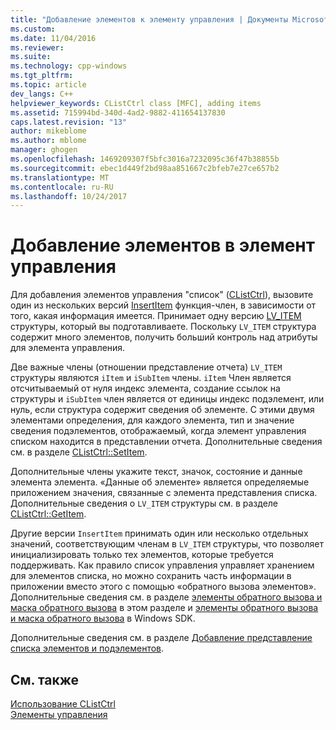 ```yaml
---
title: "Добавление элементов к элементу управления | Документы Microsoft"
ms.custom: 
ms.date: 11/04/2016
ms.reviewer: 
ms.suite: 
ms.technology: cpp-windows
ms.tgt_pltfrm: 
ms.topic: article
dev_langs: C++
helpviewer_keywords: CListCtrl class [MFC], adding items
ms.assetid: 715994bd-340d-4ad2-9882-411654137830
caps.latest.revision: "13"
author: mikeblome
ms.author: mblome
manager: ghogen
ms.openlocfilehash: 1469209307f5bfc3016a7232095c36f47b38855b
ms.sourcegitcommit: ebec1d449f2bd98aa851667c2bfeb7e27ce657b2
ms.translationtype: MT
ms.contentlocale: ru-RU
ms.lasthandoff: 10/24/2017
---
```

# <a name="adding-items-to-the-control"></a>Добавление элементов в элемент управления
Для добавления элементов управления "список" ([CListCtrl](../mfc/reference/clistctrl-class.md)), вызовите один из нескольких версий [InsertItem](../mfc/reference/clistctrl-class.md#insertitem) функция-член, в зависимости от того, какая информация имеется. Принимает одну версию [LV_ITEM](http://msdn.microsoft.com/library/windows/desktop/bb774760) структуры, который вы подготавливаете. Поскольку `LV_ITEM` структура содержит много элементов, получить больший контроль над атрибуты для элемента управления.  
  
 Две важные члены (отношении представление отчета) `LV_ITEM` структуры являются `iItem` и `iSubItem` члены. `iItem` Член является отсчитываемый от нуля индекс элемента, создание ссылок на структуры и `iSubItem` член является от единицы индекс подэлемент, или нуль, если структура содержит сведения об элементе. С этими двумя элементами определения, для каждого элемента, тип и значение сведения подэлементов, отображаемый, когда элемент управления списком находится в представлении отчета. Дополнительные сведения см. в разделе [CListCtrl::SetItem](../mfc/reference/clistctrl-class.md#setitem).  
  
 Дополнительные члены укажите текст, значок, состояние и данные элемента элемента. «Данные об элементе» является определяемые приложением значения, связанные с элемента представления списка. Дополнительные сведения о `LV_ITEM` структуры см. в разделе [CListCtrl::GetItem](../mfc/reference/clistctrl-class.md#getitem).  
  
 Другие версии `InsertItem` принимать один или несколько отдельных значений, соответствующим членам в `LV_ITEM` структуры, что позволяет инициализировать только тех элементов, которые требуется поддерживать. Как правило список управления управляет хранением для элементов списка, но можно сохранить часть информации в приложении вместо этого с помощью «обратного вызова элементов». Дополнительные сведения см. в разделе [элементы обратного вызова и маска обратного вызова](../mfc/callback-items-and-the-callback-mask.md) в этом разделе и [элементы обратного вызова и маска обратного вызова](http://msdn.microsoft.com/library/windows/desktop/bb774736) в Windows SDK.  
  
 Дополнительные сведения см. в разделе [Добавление представление списка элементов и подэлементов](http://msdn.microsoft.com/library/windows/desktop/bb774736).  
  
## <a name="see-also"></a>См. также  
 [Использование CListCtrl](../mfc/using-clistctrl.md)   
 [Элементы управления](../mfc/controls-mfc.md)


